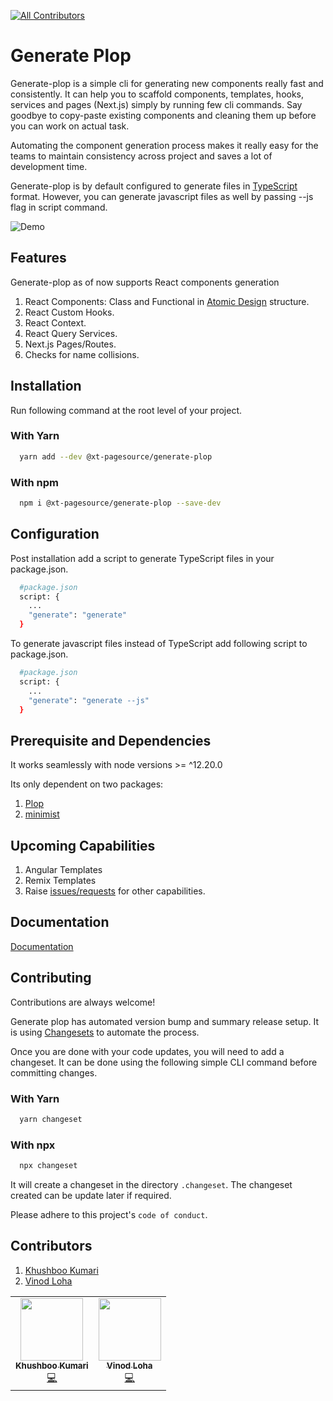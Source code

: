 
<!-- ALL-CONTRIBUTORS-BADGE:START - Do not remove or modify this section -->
[![All Contributors](https://img.shields.io/badge/all_contributors-2-orange.svg?style=flat-square)](#contributors-)
<!-- ALL-CONTRIBUTORS-BADGE:END -->
# Generate Plop

Generate-plop is a simple cli for generating new components really fast and consistently. It can help 
you to scaffold components, templates, hooks, services and pages (Next.js) simply by running few 
cli commands. Say goodbye to copy-paste existing components and cleaning them up before you can work on actual task.

Automating the component generation process makes it really easy for 
the teams to maintain consistency across project and saves a lot of development time. 

Generate-plop is by default configured to generate files in [TypeScript](https://www.typescriptlang.org/) format. However, you can generate javascript files as well by passing --js flag in script command.

![Demo](https://s10.gifyu.com/images/generate-plopd707158878537f9a.gif)

## Features

Generate-plop as of now supports React components generation

1. React Components: Class and Functional in [Atomic Design](https://atomicdesign.bradfrost.com/) structure. 
2. React Custom Hooks.
3. React Context.
4. React Query Services.
5. Next.js Pages/Routes.
6. Checks for name collisions. 

## Installation

Run following command at the root level of your project.

### With Yarn
```bash
  yarn add --dev @xt-pagesource/generate-plop
```

### With npm
```bash
  npm i @xt-pagesource/generate-plop --save-dev
```

## Configuration 

Post installation add a script to generate TypeScript files in your package.json. 

```bash
  #package.json
  script: {
    ...
    "generate": "generate"
  }
```

To generate javascript files instead of TypeScript add following script to package.json.

```bash
  #package.json
  script: {
    ...
    "generate": "generate --js"
  }
```

## Prerequisite and Dependencies

It works seamlessly with node versions >= ^12.20.0

Its only dependent on two packages: 
1. [Plop](https://www.npmjs.com/package/plop)
2. [minimist](https://www.npmjs.com/package/minimist)

## Upcoming Capabilities

1. Angular Templates
2. Remix Templates
3. Raise [issues/requests](https://github.com/pagesource/component-generator/issues) for other capabilities. 

## Documentation

[Documentation](https://github.com/pagesource/universal-react-docs/blob/master/docs/generate-plop.md)


## Contributing

Contributions are always welcome!

Generate plop has automated version bump and summary release setup. It is using 
[Changesets](https://github.com/changesets/changesets) to automate the process.

Once you are done with your code updates, you will need to add a 
changeset. It can be done using the following simple CLI command before committing changes.

### With Yarn
```bash
  yarn changeset
```

### With npx
```bash
  npx changeset
```

It will create a changeset in the directory `.changeset`. The changeset created can be
update later if required.


Please adhere to this project's `code of conduct`.


## Contributors

1. [Khushboo Kumari](https://github.com/khus29)
2. [Vinod Loha](https://github.com/vinodloha)

<!-- ALL-CONTRIBUTORS-LIST:START - Do not remove or modify this section -->
<!-- prettier-ignore-start -->
<!-- markdownlint-disable -->
<table>
  <tr>
    <td align="center"><a href="https://github.com/khus29"><img src="https://avatars.githubusercontent.com/u/13497771?v=4?s=100" width="100px;" alt=""/><br /><sub><b>Khushboo Kumari</b></sub></a><br /><a href="https://github.com/khushboo/@xt-pagesource/generate-plop/commits?author=khus29" title="Code">💻</a></td>
    <td align="center"><a href="https://github.com/vinodloha"><img src="https://avatars.githubusercontent.com/u/8122967?v=4?s=100" width="100px;" alt=""/><br /><sub><b>Vinod Loha</b></sub></a><br /><a href="https://github.com/khushboo/@xt-pagesource/generate-plop/commits?author=vinodloha" title="Code">💻</a></td>
  </tr>
</table>

<!-- markdownlint-restore -->
<!-- prettier-ignore-end -->

<!-- ALL-CONTRIBUTORS-LIST:END -->